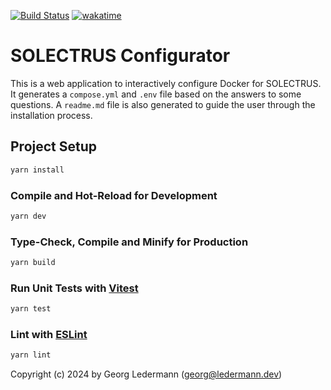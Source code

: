 [![Build Status](https://github.com/solectrus/configurator/actions/workflows/deploy.yml/badge.svg)](https://github.com/solectrus/configurator/actions)
[![wakatime](https://wakatime.com/badge/user/697af4f5-617a-446d-ba58-407e7f3e0243/project/018dfe36-fa78-478c-a3ab-be3099f978c6.svg)](https://wakatime.com/badge/user/697af4f5-617a-446d-ba58-407e7f3e0243/project/018dfe36-fa78-478c-a3ab-be3099f978c6)

# SOLECTRUS Configurator

This is a web application to interactively configure Docker for SOLECTRUS. It generates a `compose.yml` and `.env` file based on the answers to some questions. A `readme.md` file is also generated to guide the user through the installation process.

## Project Setup

```sh
yarn install
```

### Compile and Hot-Reload for Development

```sh
yarn dev
```

### Type-Check, Compile and Minify for Production

```sh
yarn build
```

### Run Unit Tests with [Vitest](https://vitest.dev/)

```sh
yarn test
```

### Lint with [ESLint](https://eslint.org/)

```sh
yarn lint
```

Copyright (c) 2024 by Georg Ledermann (georg@ledermann.dev)
